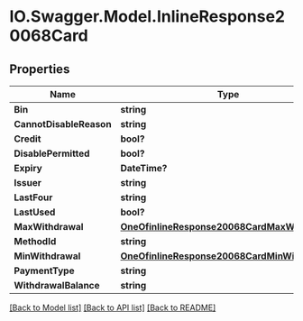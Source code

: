 # IO.Swagger.Model.InlineResponse20068Card
## Properties

Name | Type | Description | Notes
------------ | ------------- | ------------- | -------------
**Bin** | **string** |  | 
**CannotDisableReason** | **string** |  | 
**Credit** | **bool?** |  | 
**DisablePermitted** | **bool?** |  | 
**Expiry** | **DateTime?** |  | 
**Issuer** | **string** |  | 
**LastFour** | **string** |  | 
**LastUsed** | **bool?** |  | 
**MaxWithdrawal** | [**OneOfinlineResponse20068CardMaxWithdrawal**](OneOfinlineResponse20068CardMaxWithdrawal.md) |  | 
**MethodId** | **string** |  | 
**MinWithdrawal** | [**OneOfinlineResponse20068CardMinWithdrawal**](OneOfinlineResponse20068CardMinWithdrawal.md) |  | 
**PaymentType** | **string** |  | 
**WithdrawalBalance** | **string** |  | 

[[Back to Model list]](../README.md#documentation-for-models) [[Back to API list]](../README.md#documentation-for-api-endpoints) [[Back to README]](../README.md)


